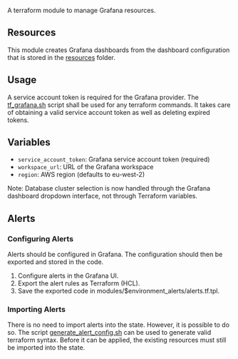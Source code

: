 A terraform module to manage Grafana resources.

## Resources

This module creates Grafana dashboards from the dashboard configuration that is stored in the [resources](resources) folder.

## Usage

A service account token is required for the Grafana provider. The [tf_grafana.sh](../tf_grafana.sh) script shall be used
for any terraform commands. It takes care of obtaining a valid service account token as well as deleting expired tokens.

## Variables

- `service_account_token`: Grafana service account token (required)
- `workspace_url`: URL of the Grafana workspace
- `region`: AWS region (defaults to eu-west-2)

Note: Database cluster selection is now handled through the Grafana dashboard dropdown interface, not through Terraform variables.

## Alerts

### Configuring Alerts

Alerts should be configured in Grafana. The configuration should then be exported and stored in the code.

1. Configure alerts in the Grafana UI.
2. Export the alert rules as Terraform (HCL).
3. Save the exported code in modules/$environment_alerts/alerts.tf.tpl.

### Importing Alerts

There is no need to import alerts into the state. However, it is possible to do so. The script [generate_alert_config.sh](../generate_alert_config.sh) can be used to generate valid terraform syntax.
Before it can be applied, the existing resources must still be imported into the state.
